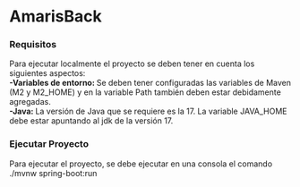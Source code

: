 # AmarisBack
<h3> Requisitos </h3>
Para ejecutar localmente el proyecto se deben tener en cuenta los siguientes aspectos: <br>
<strong> -Variables de entorno:  </strong>
 Se deben tener configuradas las variables de Maven (M2 y M2_HOME) y en la variable Path también deben estar debidamente agregadas. <br>
<strong> -Java: </strong>
 La versión de Java que se requiere es la 17. La variable JAVA_HOME debe estar apuntando al jdk de la versión 17. <br>
 <h3> Ejecutar Proyecto </h3>
 Para ejecutar el proyecto, se debe ejecutar en una consola el comando ./mvnw spring-boot:run <br>
